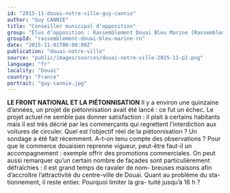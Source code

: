 ```yaml
---
id: "2015-11-douai-notre-ville-guy-cannie"
author: "Guy CANNIE"
title: "Conseiller municipal d’opposition"
group: "Élus d’opposition : Rassemblement Douai Bleu Marine (Rassemblement National)"
groupId: "rassemblement-douai-bleu-marine-rn"
date: "2015-11-01T00:00:00Z"
publication: "douai-notre-ville"
source: "public/images/sources/douai-notre-ville-2015-11-p2.png"
language: "fr"
locality: "Douai"
country: "France"
portrait: "guy-cannie.jpg"
---
```


**LE FRONT NATIONAL ET LA PIÉTONNISATION**
Il y a environ une quinzaine d’années, un projet de piétonnisation avait été lancé : ce fut un échec.
Le projet actuel ne semble pas donner satisfaction : il plait à certains habitants mais il est très décrié par les commerçants qui regrettent l’interdiction aux voitures de circuler. Quel est l’objectif réel de la piétonnisation ? Un sondage a été fait récemment. A-t-on tenu compte des observations ? Pour que le commerce douaisien reprenne vigueur, peut-être faut-il un accompagnement : exemple offrir des promotions commerciales. On peut aussi remarquer qu’un certain nombre de façades sont particulièrement défraîchies : il est grand temps de ravaler de nom-
breuses maisons afin d’accroître l’attractivité du centre-ville de Douai. Quant au problème du sta-
tionnement, il reste entier. Pourquoi limiter la gra-
tuité jusqu’à 16 h ?
